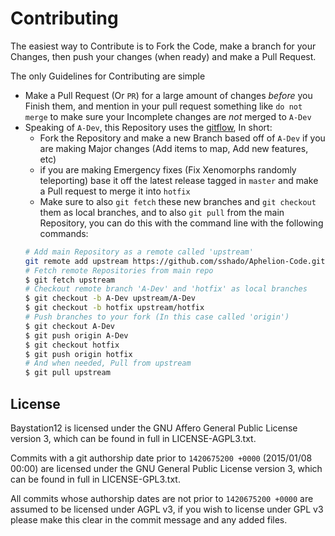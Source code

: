 # Contributing
The easiest way to Contribute is to Fork the Code, make a branch for your Changes, then push your changes (when ready) and make a Pull Request.

The only Guidelines for Contributing are simple
- Make a Pull Request (Or `PR`) for a large amount of changes *before* you Finish them, and mention in your pull request something like `do not merge` to make sure your Incomplete changes are *not* merged to `A-Dev`
- Speaking of `A-Dev`, this Repository uses the [gitflow](https://datasift.github.io/gitflow/IntroducingGitFlow.html), In short:
  - Fork the Repository and make a new Branch based off of `A-Dev` if you are making Major changes (Add items to map, Add new features, etc)
  - if you are making Emergency fixes (Fix Xenomorphs randomly teleporting) base it off the latest release tagged in `master` and make a Pull request to merge it into `hotfix`
  - Make sure to also `git fetch` these new branches and `git checkout` them as local branches, and to also `git pull` from the main Repository, you can do this with the command line with the following commands:
  ```bash
  # Add main Repository as a remote called 'upstream'
  git remote add upstream https://github.com/sshado/Aphelion-Code.git
  # Fetch remote Repositories from main repo
  $ git fetch upstream
  # Checkout remote branch 'A-Dev' and 'hotfix' as local branches
  $ git checkout -b A-Dev upstream/A-Dev
  $ git checkout -b hotfix upstream/hotfix
  # Push branches to your fork (In this case called 'origin')
  $ git checkout A-Dev
  $ git push origin A-Dev
  $ git checkout hotfix
  $ git push origin hotfix
  # And when needed, Pull from upstream
  $ git pull upstream
  ```
## License
Baystation12 is licensed under the GNU Affero General Public License version 3, which can be found in full in LICENSE-AGPL3.txt.

Commits with a git authorship date prior to `1420675200 +0000` (2015/01/08 00:00) are licensed under the GNU General Public License version 3, which can be found in full in LICENSE-GPL3.txt.

All commits whose authorship dates are not prior to `1420675200 +0000` are assumed to be licensed under AGPL v3, if you wish to license under GPL v3 please make this clear in the commit message and any added files.

